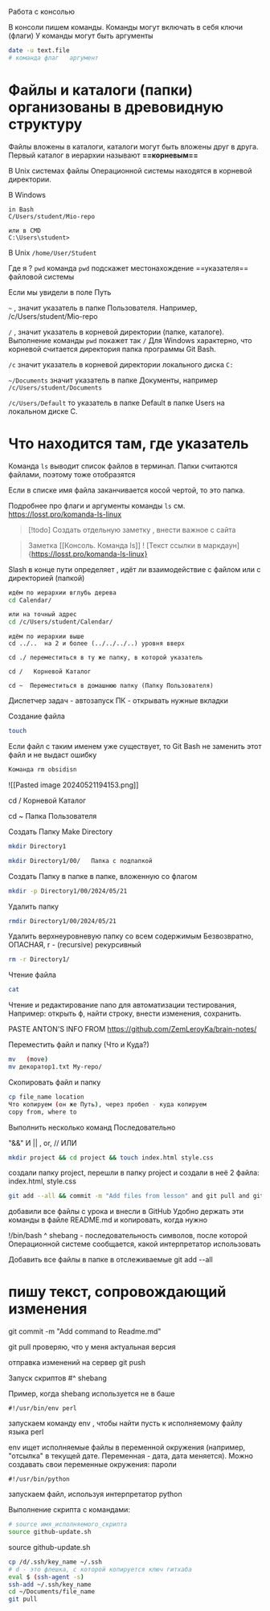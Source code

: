 Работа с консолью

В консоли пишем команды. Команды могут включать в себя ключи (флаги)
У команды могут быть аргументы 


```bash
date -u text.file
# команда флаг   аргумент    
```

# Файлы и каталоги (папки) организованы в древовидную структуру
Файлы вложены в каталоги, каталоги могут быть вложены друг в друга.
Первый каталог в иерархии называют **==корневым==**

В Unix системах файлы Операционной системы находятся в корневой директории.

В Windows 
```
in Bash
C/Users/student/Mio-repo

или в CMD
C:\Users\student>
```

В Unix 
``` /home/User/Student ```

Где я ?
`pwd` команда `pwd`  подскажет местонахождение ==указателя== файловой системы 

Если мы увидели в поле Путь

`~` , значит указатель в папке Пользователя. Например,  /c/Users/student/Mio-repo

`/` , значит указатель в корневой директории (папке, каталоге). Выполнение команды `pwd` покажет так `/` Для Windows характерно, что корневой считается директория папка программы Git Bash.

`/c` значит указатель в корневой директории локального диска `С:`

`~/Documents` значит указатель в папке Документы, например `/c/Users/student/Documents`

`/c/Users/Default` то указатель в папке Default в папке Users на локальном диске С.

# Что находится там, где указатель
Команда `ls` выводит список файлов в терминал. Папки считаются файлами, поэтому тоже отобразятся

Если в списке имя файла заканчивается косой чертой, то это папка.

Подробнее про флаги и аргументы команды `ls` см. https://losst.pro/komanda-ls-linux


> [!todo] Создать отдельную заметку , внести важное с сайта

>Заметка [[Консоль. Команда ls]]
>! [Текст ссылки в маркдаун] {https://losst.pro/komanda-ls-linux}

Slash в конце пути определяет , идёт ли взаимодействие с файлом или с директорией (папкой)

``` bash
идём по иерархии вглубь дерева
cd Calendar/

или на точный адрес 
cd /c/Users/student/Calendar/
```

```
идём по иерархии выше
cd ../..  на 2 и более (../../../..) уровня вверх

cd ./ переместиться в ту же папку, в которой указатель

cd /   Корневой Каталог

cd ~  Переместиться в домашнюю папку (Папку Пользователя)  
```

Диспетчер задач - автозапуск ПК - открывать нужные вкладки

Создание файла 

 ```bash
touch
```
Если файл с таким именем уже существует, то Git Bash не заменить этот файл и не выдаст ошибку

```bash
Команда rm obsidisn
```

![[Pasted image 20240521194153.png]]

cd /   Корневой Каталог

cd ~  Папка Пользователя  


Создать Папку Make Directory
```bash
mkdir Directory1

mkdir Directory1/00/   Папка с подпапкой
```


Создать Папку в папке в папке, вложенную со флагом
```bash
mkdir -p Directory1/00/2024/05/21
```

Удалить папку
```bash
rmdir Directory1/00/2024/05/21
```

Удалить верхнеуровневую папку со всем содержимым Безвозвратно, ОПАСНАЯ, 
r - (recursive) рекурсивный
```bash
rm -r Directory1/
```

Чтение файла 
```bash
cat
``` 

Чтение и редактирование 
nano
для автоматизации тестирования, Например: открыть ф, найти строку, внести изменения, сохранить. 

PASTE ANTON'S INFO FROM https://github.com/ZemLeroyKa/brain-notes/

Переместить файл и папку (Что и Куда?)
```bash
mv   (move)
mv декоратор1.txt My-repo/

```   

Скопировать файл и папку
```bash
cp file_name location
Что копируем (он же Путь), через пробел - куда копируем 
copy from, where to

```

Выполнить несколько команд Последовательно

"&&"  И
|| , or, // ИЛИ 

```bash
mkdir project && cd project && touch index.html style.css
```
создали папку project, перешли в папку project  и создали в неё 2 файла: index.html, style.css

```bash
git add --all && commit -m "Add files from lesson" and git pull and git push

```
добавили все файлы с урока и внесли в GitHub
Удобно держать эти команды в файле README.md и копировать, когда нужно

!/bin/bash
^ shebang - последовательность символов, после которой Операционной системе сообщается, какой интерпретатор использовать

Добавить все файлы в папке в отслеживаемые 
git add --all
# пишу текст, сопровождающий изменения
git commit -m "Add command to Readme.md"

git pull
проверяю, что у меня актуальная версия

отправка изменений на сервер
git push

Запуск скриптов 
#^ shebang 

Пример, когда shebang используется не в баше

```
#!/usr/bin/env perl
```
запускаем команду env , чтобы найти пусть к исполняемому файлу языка perl

env ищет исполняемые файлы в переменной окружения (например, "отсылка" в текущей дате. Переменная - дата, дата меняется). Можно создавать свои переменные окружения: пароли


```
#!/usr/bin/python
```
запускаем файл, используя интерпретатор python


Выполнение скрипта с командами:

```bash
# source имя_исполняемого_скрипта
source github-update.sh
```
source github-update.sh

```bash
cp /d/.ssh/key_name ~/.ssh
# d - это флешка, с которой копируется ключ гитхаба
eval $ (ssh-agent -s)
ssh-add ~/.ssh/key_name
cd ~/Documents/file_name
git pull

```